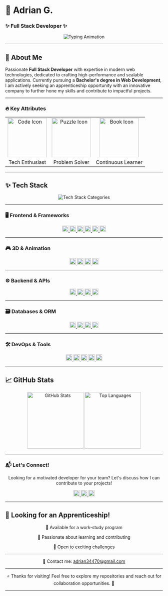 # 🚀 Adrian G.
### ✨ Full Stack Developer ✨  

<div align="center">
  <img src="https://readme-typing-svg.demolab.com?font=Fira+Code&size=24&duration=2800&pause=400&color=4FC0E8&center=true&vCenter=true&width=500&lines=Passionate+Developer;Tech+Enthusiast;Problem+Solver;Continuous+Learner;Creative+Thinker" alt="Typing Animation" />
</div>

---

## 🌟 About Me  

Passionate **Full Stack Developer** with expertise in modern web technologies, dedicated to crafting high-performance and scalable applications. Currently pursuing a **Bachelor's degree in Web Development**, I am actively seeking an apprenticeship opportunity with an innovative company to further hone my skills and contribute to impactful projects.

---

### 🔥 Key Attributes  
<div align="center">
  <table>
    <tr>
      <td align="center">
        <img src="https://media.giphy.com/media/QssGEmpkyEOhBCb7e1/giphy.gif" width="125" alt="Code Icon" />
      </td>
      <td align="center">
        <img src="https://media.giphy.com/media/LnUtcdoDUKHj6/giphy.gif" width="125" alt="Puzzle Icon" />
      </td>
      <td align="center">
        <img src="https://media.giphy.com/media/l0HU7jj0ivEFyZIA0/giphy.gif" width="125" alt="Book Icon" />
      </td>
    </tr>
    <tr>
      <td align="center">
        <span>Tech Enthusiast</span>
      </td>
      <td align="center">
        <span>Problem Solver</span>
      </td>
      <td align="center">
        <span>Continuous Learner</span>
      </td>
    </tr>
  </table>
</div>

---

## ✨ Tech Stack

<div align="center">
  <img src="https://readme-typing-svg.demolab.com?font=Fira+Code&size=22&duration=2500&pause=800&color=A569BD&center=true&vCenter=true&width=700&repeat=true&lines=Frontend+%7C+Backend+%7C+3D+%7C+Databases+%7C+Tools" alt="Tech Stack Categories" />
</div>

---

### 🖥️ Frontend & Frameworks
<div align="center">
  <a href="https://reactjs.org/">
    <img src="https://cdn.jsdelivr.net/gh/devicons/devicon/icons/react/react-original.svg" width="20" alt="React" />
  </a>
  <a href="https://vuejs.org/">
    <img src="https://cdn.jsdelivr.net/gh/devicons/devicon/icons/vuejs/vuejs-original.svg" width="20" alt="Vue.js" />
  </a>
  <a href="https://nextjs.org/">
    <img src="https://cdn.jsdelivr.net/gh/devicons/devicon/icons/nextjs/nextjs-original.svg" width="20" alt="Next.js" />
  </a>
  <a href="https://astro.build/">
    <img src="https://astro.build/assets/press/logomark-light.svg" width="20" alt="Astro" />
  </a>
  <a href="https://vitejs.dev/">
    <img src="https://vitejs.dev/logo.svg" width="20" alt="Vite" />
  </a>
  <a href="https://tailwindcss.com/">
    <img src="https://www.vectorlogo.zone/logos/tailwindcss/tailwindcss-icon.svg" width="20" alt="Tailwind CSS" />
  </a>
</div>

---

### 🎮 3D & Animation
<div align="center">
  <a href="https://threejs.org/">
    <img src="https://cdn.jsdelivr.net/gh/devicons/devicon/icons/threejs/threejs-original.svg" width="20" alt="Three.js" />
  </a>
  <a href="https://greensock.com/gsap/">
    <img src="https://gsap.com/wp-content/uploads/2019/04/gsap-logo.svg" width="20" alt="GSAP" />
  </a>
  <a href="https://www.framer.com/motion/">
    <img src="https://motion.framer.com/favicon.svg" width="20" alt="Framer Motion" />
  </a>
  <a href="https://developer.mozilla.org/en-US/docs/Web/API/WebGL_API">
    <img src="https://upload.wikimedia.org/wikipedia/commons/d/d1/WebGL_Logo.svg" width="20" alt="WebGL" />
  </a>
</div>

---

### ⚙️ Backend & APIs
<div align="center">
  <a href="https://nodejs.org/">
    <img src="https://cdn.jsdelivr.net/gh/devicons/devicon/icons/nodejs/nodejs-original.svg" width="20" alt="Node.js" />
  </a>
  <a href="https://expressjs.com/">
    <img src="https://cdn.jsdelivr.net/gh/devicons/devicon/icons/express/express-original.svg" width="20" alt="Express" />
  </a>
  <a href="https://www.java.com/">
    <img src="https://cdn.jsdelivr.net/gh/devicons/devicon/icons/java/java-original.svg" width="20" alt="Java" />
  </a>
  <a href="https://spring.io/">
    <img src="https://cdn.jsdelivr.net/gh/devicons/devicon/icons/spring/spring-original.svg" width="20" alt="Spring" />
  </a>
</div>

---

### 🗃️ Databases & ORM
<div align="center">
  <a href="https://www.postgresql.org/">
    <img src="https://cdn.jsdelivr.net/gh/devicons/devicon/icons/postgresql/postgresql-original.svg" width="20" alt="PostgreSQL" />
  </a>
  <a href="https://www.mongodb.com/">
    <img src="https://cdn.jsdelivr.net/gh/devicons/devicon/icons/mongodb/mongodb-original.svg" width="20" alt="MongoDB" />
  </a>
  <a href="https://www.prisma.io/">
    <img src="https://www.prisma.io/images/favicon-32x32.png" width="20" alt="Prisma" />
  </a>
  <a href="https://firebase.google.com/">
    <img src="https://cdn.jsdelivr.net/gh/devicons/devicon/icons/firebase/firebase-plain.svg" width="20" alt="Firebase" />
  </a>
</div>

---

### 🛠️ DevOps & Tools
<div align="center">
  <a href="https://git-scm.com/">
    <img src="https://cdn.jsdelivr.net/gh/devicons/devicon/icons/git/git-original.svg" width="20" alt="Git" />
  </a>
  <a href="https://www.docker.com/">
    <img src="https://cdn.jsdelivr.net/gh/devicons/devicon/icons/docker/docker-original.svg" width="20" alt="Docker" />
  </a>
  <a href="https://code.visualstudio.com/">
    <img src="https://cdn.jsdelivr.net/gh/devicons/devicon/icons/vscode/vscode-original.svg" width="20" alt="VS Code" />
  </a>
  <a href="https://www.figma.com/">
    <img src="https://cdn.jsdelivr.net/gh/devicons/devicon/icons/figma/figma-original.svg" width="20" alt="Figma" />
  </a>
  <a href="https://www.postman.com/">
    <img src="https://www.postman.com/_ar-assets/images/favicon-1-48.png" width="20" alt="Postman" />
  </a>
</div>

---

## 📈 GitHub Stats
<div align="center">
  <img height="180em" src="https://github-readme-stats.vercel.app/api?username=Addey34&show_icons=true&theme=github_dark&count_private=true&hide=prs&include_all_commits=true&bg_color=00000000&title_color=4FC0E8&text_color=A569BD&icon_color=4FC0E8&border_color=A569BD" alt="GitHub Stats" />
  <img height="180em" src="https://github-readme-stats.vercel.app/api/top-langs/?username=Addey34&layout=compact&theme=github_dark&hide=html,css&bg_color=00000000&title_color=4FC0E8&text_color=A569BD&border_color=A569BD" alt="Top Languages" />
</div>

---

### 📬 Let's Connect!
<p align="center">
  Looking for a motivated developer for your team? Let's discuss how I can contribute to your projects!
</p>

<div align="center">
  <a href="https://www.linkedin.com/in/adrianguichard/">
    <img src="https://upload.wikimedia.org/wikipedia/commons/0/01/LinkedIn_Logo_2013.svg" width="20" alt="LinkedIn" />
  </a>
  <a href="mailto:adrian34470@gmail.com">
    <img src="https://upload.wikimedia.org/wikipedia/commons/8/87/Gmail_Icon.svg" width="20" alt="Email" />
  </a>
  <a href="https://adrianguichard.com">
    <img src="https://upload.wikimedia.org/wikipedia/commons/4/4f/World_icon_2.svg" width="20" alt="Portfolio" />
  </a>
</div>

---

## 🎯 Looking for an Apprenticeship!
<div align="center">
  <p>🔹 Available for a work-study program</p>
  <p>🔹 Passionate about learning and contributing</p>
  <p>🔹 Open to exciting challenges</p>
</div>

---

<p align="center">
  📩 Contact me: <a href="mailto:adrian34470@gmail.com">adrian34470@gmail.com</a>
</p>

---

<p align="center">
  ⭐ Thanks for visiting! Feel free to explore my repositories and reach out for collaboration opportunities. 🚀
</p>

---
